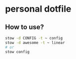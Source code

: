 # personal dotfile

## How to use?

``` sh
stow -d CONFIG -t ~ config
stow -d awesome -t ~ linear
# or
stow config
```

